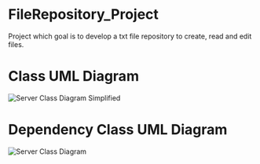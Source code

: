 # FileRepository_Project
Project which goal is to develop a txt file repository to create, read and edit files.

# Class UML Diagram
![Server Class Diagram Simplified](https://user-images.githubusercontent.com/77104003/159361258-799f457a-9609-4708-92ad-8c8b57dc4b30.png)

# Dependency Class UML Diagram
![Server Class Diagram](https://user-images.githubusercontent.com/77104003/159360790-8a99662f-4cdd-4a5c-9001-76151e53f7e7.png)


